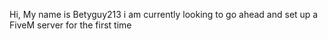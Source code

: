 Hi, My name is Betyguy213
i am currently looking to go ahead and set up a FiveM server for the first time

  

<!---
betguy213/betguy213 is a ✨ special ✨ repository because its `README.md` (this file) appears on your GitHub profile.
You can click the Preview link to take a look at your changes.
--->
